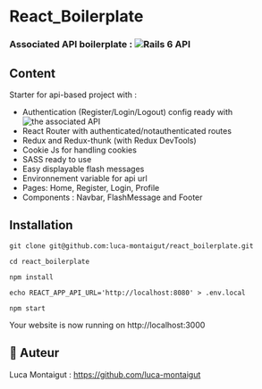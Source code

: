 # React_Boilerplate

### Associated API boilerplate : ![Rails 6 API](https://github.com/luca-montaigut/api_rails_6_boilerplate)

## Content
Starter for api-based project with :
- Authentication (Register/Login/Logout) config ready with ![the associated API](https://github.com/luca-montaigut/api_rails_6_boilerplate)
- React Router with authenticated/notauthenticated routes
- Redux and Redux-thunk (with Redux DevTools)
- Cookie Js for handling cookies
- SASS ready to use
- Easy displayable flash messages
- Environnement variable for api url
- Pages: Home, Register, Login, Profile
- Components : Navbar, FlashMessage and Footer

## Installation

`git clone git@github.com:luca-montaigut/react_boilerplate.git`

`cd react_boilerplate`

`npm install`

`echo REACT_APP_API_URL='http://localhost:8080' > .env.local`

`npm start`

Your website is now running on http://localhost:3000

## 🐰 Auteur
Luca Montaigut : https://github.com/luca-montaigut
